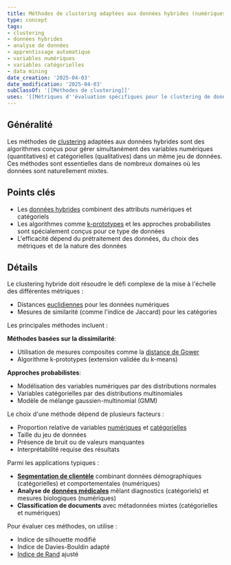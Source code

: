 ```yaml
---
title: Méthodes de clustering adaptées aux données hybrides (numériques et catégorielles)
type: concept
tags:
- clustering
- données hybrides
- analyse de données
- apprentissage automatique
- variables numériques
- variables catégorielles
- data mining
date_creation: '2025-04-03'
date_modification: '2025-04-03'
subClassOf: '[[Méthodes de clustering]]'
uses: '[[Métriques d''évaluation spécifiques pour le clustering de données mixtes]]'
---
```

## Généralité

Les méthodes de [clustering](https://fr.wikipedia.org/wiki/Partitionnement_de_donn%C3%A9es) adaptées aux données hybrides sont des algorithmes conçus pour gérer simultanément des variables numériques (quantitatives) et catégorielles (qualitatives) dans un même jeu de données. Ces méthodes sont essentielles dans de nombreux domaines où les données sont naturellement mixtes.

## Points clés

- Les [données hybrides](https://fr.wikipedia.org/wiki/Donn%C3%A9es_hybrides) combinent des attributs numériques et catégoriels
- Les algorithmes comme [k-prototypes](https://fr.wikipedia.org/wiki/K-moyennes) et les approches probabilistes sont spécialement conçus pour ce type de données
- L'efficacité dépend du prétraitement des données, du choix des métriques et de la nature des données

## Détails

Le clustering hybride doit résoudre le défi complexe de la mise à l'échelle des différentes métriques :
- Distances [euclidiennes](https://fr.wikipedia.org/wiki/Distance_euclidienne) pour les données numériques
- Mesures de similarité (comme l'indice de Jaccard) pour les catégories

Les principales méthodes incluent :

**Méthodes basées sur la dissimilarité**:
- Utilisation de mesures composites comme la [distance de Gower](https://fr.wikipedia.org/wiki/Distance_de_Gower)
- Algorithme k-prototypes (extension validée du k-means)

**Approches probabilistes**:
- Modélisation des variables numériques par des distributions normales
- Variables catégorielles par des distributions multinomiales
- Modèle de mélange gaussien-multinomial (GMM)

Le choix d'une méthode dépend de plusieurs facteurs :
- Proportion relative de variables [numériques](https://fr.wikipedia.org/wiki/Variable_num%C3%A9rique) et [catégorielles](https://fr.wikipedia.org/wiki/Variable_cat%C3%A9gorielle)
- Taille du jeu de données
- Présence de bruit ou de valeurs manquantes
- Interprétabilité requise des résultats

Parmi les applications typiques :
- **[Segmentation de clientèle](https://fr.wikipedia.org/wiki/Segmentation_(marketing))** combinant données démographiques (catégorielles) et comportementales (numériques)
- **Analyse de [données médicales](https://fr.wikipedia.org/wiki/Informatique_m%C3%A9dicale)** mêlant diagnostics (catégoriels) et mesures biologiques (numériques)
- **Classification de documents** avec métadonnées mixtes (catégorielles et numériques)

Pour évaluer ces méthodes, on utilise :
- Indice de silhouette modifié
- Indice de Davies-Bouldin adapté
- [Indice de Rand](https://fr.wikipedia.org/wiki/Indice_de_Rand) ajusté